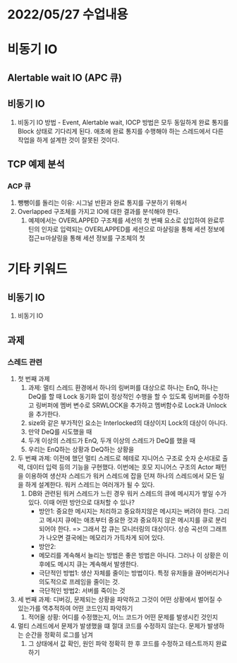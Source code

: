 # 2022/05/27 수업내용
# 비동기 IO
## Alertable wait IO (APC 큐)
## 비동기 IO
1. 비동기 IO 방법 - Event, Alertable wait, IOCP 방법은 모두 동일하게 완료 통지를 Block 상태로 기다리게 된다. 애초에 완료 통지를 수행해야 하는 스레드에서 다른 작업을 하게 설계한 것이 잘못된 것이다.

## TCP 예제 분석
### ACP 큐
1. 뺑뺑이를 돌리는 이유: 시그널 반환과 완료 통지를 구분하기 위해서
2. Overlapped 구조체를 가지고 IO에 대한 결과를 분석해야 한다.
    1) 예제에서는 OVERLAPPED 구조체를 세션의 첫 번째 요소로 삽입하여 완료루틴의 인자로 입력되는 OVERLAPPED를 세션으로 마샬링을 통해 세션 정보에 접근ㅂ마샬링을 통해 세션 정보를  구조체의 첫 




# 기타 키워드
## 비동기 IO
1. 비동기 IO  

## 과제
### 스레드 관련
1. 첫 번째 과제
    1) 과제: 멀티 스레드 환경에서 하나의 링버퍼를 대상으로 하나는 EnQ, 하나는 DeQ를 할 때 Lock 동기화 없이 정상적인 수행을 할 수 있도록 링버퍼를 수정하고 링버퍼에 멤버 변수로 SRWLOCK을 추가하고 멤버함수로 Lock과 Unlock을 추가한다.
    2) size와 같은 부가적인 요소는 Interlocked의 대상이지 Lock의 대상이 아니다.
    3) 만약 DeQ를 시도했을 때 
    4) 두개 이상의 스레드가 EnQ, 두개 이상의 스레드가 DeQ를 했을 때 
    5) 우리는 EnQ하는 상황과 DeQ하는 상황을 
2. 두 번째 과제: 이전에 했던 멀티 스레드로 헤테로 지니어스 구조로 숫자 순서대로 출력, 데이터 입력 등의 기능을 구현했다. 이번에는 호모 지니어스 구조의 Actor 패턴을 이용하여 생산자 스레드가 워커 스레드에 잡을 던져 하나의 스레드에서 모든 일을 하게 설계한다. 워커 스레드는 여러개가 될 수 있다.
    1) DB와 관련된 워커 스레드가 느린 경우 워커 스레드의 큐에 메시지가 쌓일 수가 있다. 이때 어떤 방안으로 대처할 수 있나? 
        * 방안1: 중요한 메시지는 처리하고 중요하지않은 메시지는 버려야 한다. 그리고 메시지 큐에는 애초부터 중요한 것과 중요하지 않은 메시지를 큐로 분리되어야 한다. => 그래서 잡 큐는 모니터링의 대상이다. 상승 곡선의 그래프가 나오면 결국에는 메모리가 가득차게 되어 있다.
        * 방안2: 
        * 메모리를 계속해서 늘리는 방법은 좋은 방법은 아니다. 그러나 이 상황은 이후에도 메시지 큐는 계속해서 발생한다.
        * 극단적인 방법1: 생산 자체를 줄이는 방법이다. 특정 유저들을 끊어버리거나 의도적으로 프레임을 줄이는 것.
        * 극단적인 방법2: 서버를 죽이는 것
3. 세 번째 과제: 디버깅, 문제되는 상황을 파악하고 그것이 어떤 상황에서 벌어질 수 있는가를 역추적하여 어떤 코드인지 파악하기
    1) 적어올 상황: 어디를 수정했는지, 어느 코드가 어떤 문제를 발생시킨 것인지
4. 멀티 스레드에서 문제가 발생했을 떄 절대 코드를 수정하지 않는다. 문제가 발생하는 순간을 정확히 로그를 남겨 
    1) 그 상태에서 값 확인, 원인 파악 정확히 한 후 코드를 수정하고 테스트까지 완료하기
